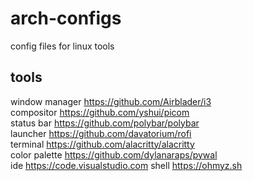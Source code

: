 # arch-configs

config files for linux tools

## tools

window manager https://github.com/Airblader/i3 \
compositor https://github.com/yshui/picom \
status bar https://github.com/polybar/polybar \
launcher https://github.com/davatorium/rofi \
terminal https://github.com/alacritty/alacritty \
color palette https://github.com/dylanaraps/pywal \
ide https://code.visualstudio.com
shell https://ohmyz.sh
